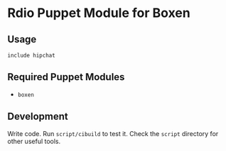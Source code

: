 # Rdio Puppet Module for Boxen

## Usage

```puppet
include hipchat
```

## Required Puppet Modules

* `boxen`

## Development

Write code. Run `script/cibuild` to test it. Check the `script`
directory for other useful tools.
